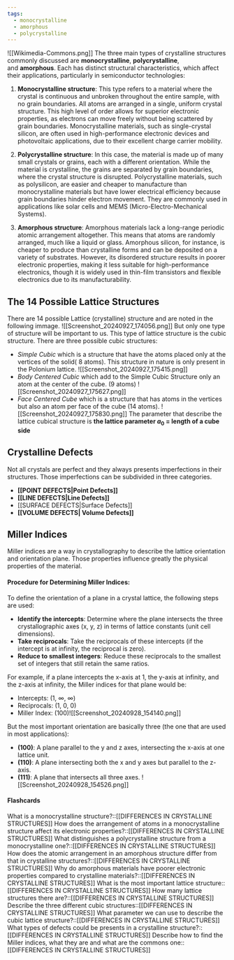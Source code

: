 ```yaml
---
tags:
  - monocrystalline
  - amorphous
  - polycrystalline
---
```

![[Wikimedia-Commons.png]]
The three main types of crystalline structures commonly discussed are **monocrystalline**, **polycrystalline**, and **amorphous**. Each has distinct structural characteristics, which affect their applications, particularly in semiconductor technologies:

1. **Monocrystalline structure**: This type refers to a material where the crystal is continuous and unbroken throughout the entire sample, with no grain boundaries. All atoms are arranged in a single, uniform crystal structure. This high level of order allows for superior electronic properties, as electrons can move freely without being scattered by grain boundaries. Monocrystalline materials, such as single-crystal silicon, are often used in high-performance electronic devices and photovoltaic applications, due to their excellent charge carrier mobility.
    
2. **Polycrystalline structure**: In this case, the material is made up of many small crystals or grains, each with a different orientation. While the material is crystalline, the grains are separated by grain boundaries, where the crystal structure is disrupted. Polycrystalline materials, such as polysilicon, are easier and cheaper to manufacture than monocrystalline materials but have lower electrical efficiency because grain boundaries hinder electron movement. They are commonly used in applications like solar cells and MEMS (Micro-Electro-Mechanical Systems).
    
3. **Amorphous structure**: Amorphous materials lack a long-range periodic atomic arrangement altogether. This means that atoms are randomly arranged, much like a liquid or glass. Amorphous silicon, for instance, is cheaper to produce than crystalline forms and can be deposited on a variety of substrates. However, its disordered structure results in poorer electronic properties, making it less suitable for high-performance electronics, though it is widely used in thin-film transistors and flexible electronics due to its manufacturability.

## The 14 Possible Lattice Structures
There are 14 possible Lattice (crystalline) structure and are noted in the following immage.
![[Screenshot_20240927_174056.png]]
But only one type of structure will be important to us. This type of lattice structure is the cubic structure. There are three possible cubic structures:
- *Simple Cubic* which is a structure that have the atoms placed only at the vertices of the solid( 8 atoms). This structure in nature is only present in the Polonium lattice.
![[Screenshot_20240927_175415.png]]
- *Body Centered Cubic* which add to the Simple Cubic Structure only an atom at the center of the cube. (9 atoms)
![[Screenshot_20240927_175627.png]]
- *Face Centered Cube* which is a structure that has atoms in the vertices but also an atom per face of the cube (14 atoms).
![[Screenshot_20240927_175830.png]]
The parameter that describe the lattice cubical structure is **the lattice parameter $a_0$ = length of a cube side**

## Crystalline Defects
Not all crystals are perfect and they always presents imperfections in their structures. Those imperfections can be subdivided in three categories.
- **[[POINT DEFECTS|Point Defects]]**
- **[[LINE DEFECTS|Line Defects]]**
- [[SURFACE DEFECTS|Surface Defects]] 
- **[[VOLUME DEFECTS| Volume Defects]]** 
## Miller Indices
Miller indices are a way in crystallography to describe the lattice orientation and orientation  plane. Those properties influence greatly the physical properties of the material.

#### **Procedure for Determining Miller Indices**:

To define the orientation of a plane in a crystal lattice, the following steps are used:

- **Identify the intercepts**: Determine where the plane intersects the three crystallographic axes (x, y, z) in terms of lattice constants (unit cell dimensions).
- **Take reciprocals**: Take the reciprocals of these intercepts (if the intercept is at infinity, the reciprocal is zero).
- **Reduce to smallest integers**: Reduce these reciprocals to the smallest set of integers that still retain the same ratios.

For example, if a plane intercepts the x-axis at 1, the y-axis at infinity, and the z-axis at infinity, the Miller indices for that plane would be:

- Intercepts: (1, ∞, ∞)
- Reciprocals: (1, 0, 0)
- Miller Index: (100)![[Screenshot_20240928_154140.png]]

But the most important orientation are basically three (the one that are used in most applications):
- **(100)**: A plane parallel to the y and z axes, intersecting the x-axis at one lattice unit.
- **(110)**: A plane intersecting both the x and y axes but parallel to the z-axis.
- **(111)**: A plane that intersects all three axes.
![[Screenshot_20240928_154526.png]]
#### Flashcards
What is a monocrystalline structure?::[[DIFFERENCES IN CRYSTALLINE STRUCTURES]]
How does the arrangement of atoms in a monocrystalline structure affect its electronic properties?::[[DIFFERENCES IN CRYSTALLINE STRUCTURES]]
What distinguishes a polycrystalline structure from a monocrystalline one?::[[DIFFERENCES IN CRYSTALLINE STRUCTURES]]
How does the atomic arrangement in an amorphous structure differ from that in crystalline structures?::[[DIFFERENCES IN CRYSTALLINE STRUCTURES]]
Why do amorphous materials have poorer electronic properties compared to crystalline materials?::[[DIFFERENCES IN CRYSTALLINE STRUCTURES]]
What is the most important lattice structure::[[DIFFERENCES IN CRYSTALLINE STRUCTURES]]
How many lattice structures there are?::[[DIFFERENCES IN CRYSTALLINE STRUCTURES]]
Describe the three different cubic structures::[[DIFFERENCES IN CRYSTALLINE STRUCTURES]]
What parameter we can use to describe the cubic lattice structure?::[[DIFFERENCES IN CRYSTALLINE STRUCTURES]]
What types of defects could be presents in a crystalline structure?::[[DIFFERENCES IN CRYSTALLINE STRUCTURES]]
Describe how to find the Miller indices, what they are and what are the commons one::[[DIFFERENCES IN CRYSTALLINE STRUCTURES]]


